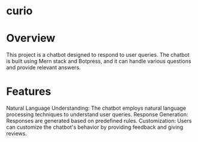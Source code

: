 # curio

  # Overview
   This project is a chatbot designed to respond to user queries. The chatbot is built using Mern stack and Botpress, and it can handle various questions and provide relevant answers.

  # Features  
  Natural Language Understanding: The chatbot employs natural language processing techniques to understand user queries.
  Response Generation: Responses are generated based on predefined rules.
  Customization: Users can customize the chatbot's behavior by providing feedback and giving reviews.
